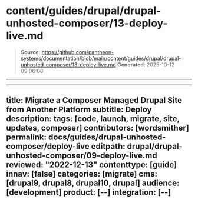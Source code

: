 # content/guides/drupal/drupal-unhosted-composer/13-deploy-live.md

> **Source**: https://github.com/pantheon-systems/documentation/blob/main/content/guides/drupal/drupal-unhosted-composer/13-deploy-live.md
> **Generated**: 2025-10-12 09:06:08

---

---
title: Migrate a Composer Managed Drupal Site from Another Platform
subtitle: Deploy
description: 
tags: [code, launch, migrate, site, updates, composer]
contributors: [wordsmither]
permalink: docs/guides/drupal-unhosted-composer/deploy-live
editpath: drupal/drupal-unhosted-composer/09-deploy-live.md
reviewed: "2022-12-13"
contenttype: [guide]
innav: [false]
categories: [migrate]
cms: [drupal9, drupal8, drupal10, drupal]
audience: [development]
product: [--]
integration: [--]
---

<Partial file="drupal/deploy-using-launch.md" />
